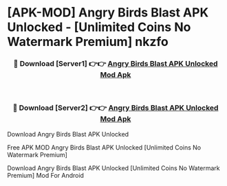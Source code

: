 # [APK-MOD] Angry Birds Blast APK Unlocked - [Unlimited Coins No Watermark Premium] nkzfo



<div align="center">
<h3>🔴 Download [Server1] 👉👉 <a href="https://momento.my/?title=Angry_Birds_Blast_APK_Unlocked">Angry Birds Blast APK Unlocked Mod Apk</a></h3><br>

<h3>🔴 Download [Server2] 👉👉 <a href="https://momento.my/?title=Angry_Birds_Blast_APK_Unlocked">Angry Birds Blast APK Unlocked Mod Apk</a></h3>
</div>



Download Angry Birds Blast APK Unlocked 

Free APK MOD Angry Birds Blast APK Unlocked [Unlimited Coins No Watermark Premium]

Download Angry Birds Blast APK Unlocked [Unlimited Coins No Watermark Premium] Mod For Android
